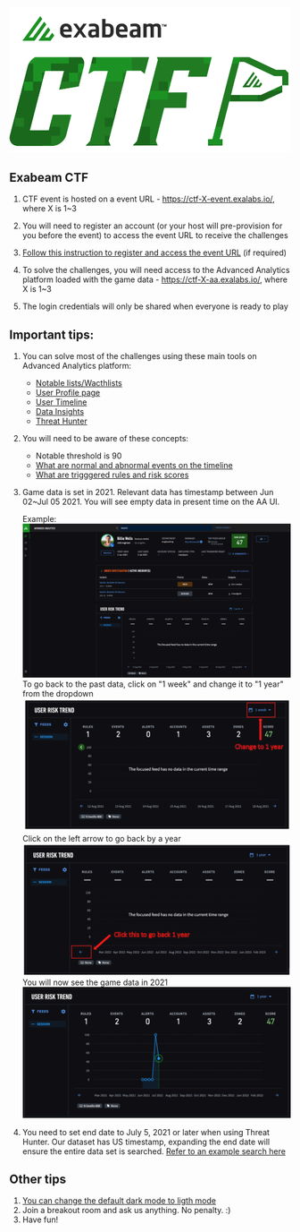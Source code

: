 
![](./Images/ctf_logo.png)
## Exabeam CTF

1. CTF event is hosted on a event URL - https://ctf-X-event.exalabs.io/, where X is 1~3

2. You will need to register an account (or your host will pre-provision for you before the event) to access the event URL to receive the challenges

3. [Follow this instruction to register and access the event URL](./HowTo/registration.md) (if required)

4. To solve the challenges, you will need access to the Advanced Analytics platform loaded with the game data - https://ctf-X-aa.exalabs.io/, where X is 1~3

5. The login credentials will only be shared when everyone is ready to play 

## Important tips:

1. You can solve most of the challenges using these main tools on Advanced Analytics platform:
	* [Notable lists/Wacthlists](./WhatIs/notable_lists&watchlists.md)
	* [User Profile page](./WhatIs/user_profile.md)
	* [User Timeline](./WhatIs/timeline.md)
	* [Data Insights](./WhatIs/data_insights.md)
	* [Threat Hunter](./WhatIs/threat_hunter.md)

2. You will need to be aware of these concepts:
	* Notable threshold is 90
	* [What are normal and abnormal events on the timeline](./WhatIs/timeline.md)
	* [What are trigggered rules and risk scores](./WhatIs/timeline.md)

3. Game data is set in 2021. Relevant data has timestamp between Jun 02~Jul 05 2021. You will see empty data in present time on the AA UI.

	Example:
	![](./Images/empty.png)
	To go back to the past data, click on "1 week" and change it to "1 year" from the dropdown
	![](./Images/change_period.png)
	Click on the left arrow to go back by a year
	![](./Images/goback.png)
	You will now see the game data in 2021
	![](./Images/game_data.png)
	
4. You need to set end date to July 5, 2021 or later when using Threat Hunter. Our dataset has US timestamp, expanding the end date will ensure the entire data set is searched. [Refer to an example search here](./WhatIs/threat_hunter.md#an-example-search)


## Other tips

1. [You can change the default dark mode to ligth mode](./HowTo/color_mode.md)
2. Join a breakout room and ask us anything. No penalty. :)
3. Have fun!


